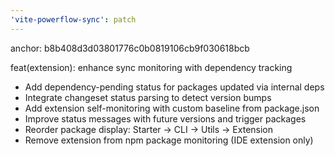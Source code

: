 ```yaml
---
'vite-powerflow-sync': patch
---
```


anchor: b8b408d3d03801776c0b0819106cb9f030618bcb

feat(extension): enhance sync monitoring with dependency tracking

- Add dependency-pending status for packages updated via internal deps
- Integrate changeset status parsing to detect version bumps
- Add extension self-monitoring with custom baseline from package.json
- Improve status messages with future versions and trigger packages
- Reorder package display: Starter → CLI → Utils → Extension
- Remove extension from npm package monitoring (IDE extension only)
